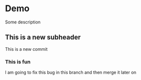 # Demo

Some description

## This is a new subheader

This is a new commit

### This is fun

I am going to fix this bug in this branch and then merge it later on